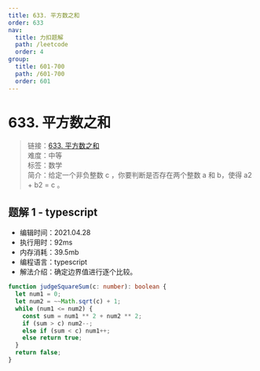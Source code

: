 ```yaml
---
title: 633. 平方数之和
order: 633
nav:
  title: 力扣题解
  path: /leetcode
  order: 4
group:
  title: 601-700
  path: /601-700
  order: 601
---
```


# 633. 平方数之和

> 链接：[633. 平方数之和](https://leetcode-cn.com/problems/sum-of-square-numbers/)  
> 难度：中等  
> 标签：数学  
> 简介：给定一个非负整数 c ，你要判断是否存在两个整数 a 和 b，使得 a2 + b2 = c 。

## 题解 1 - typescript

- 编辑时间：2021.04.28
- 执行用时：92ms
- 内存消耗：39.5mb
- 编程语言：typescript
- 解法介绍：确定边界值进行逐个比较。

```typescript
function judgeSquareSum(c: number): boolean {
  let num1 = 0;
  let num2 = ~~Math.sqrt(c) + 1;
  while (num1 <= num2) {
    const sum = num1 ** 2 + num2 ** 2;
    if (sum > c) num2--;
    else if (sum < c) num1++;
    else return true;
  }
  return false;
}
```
